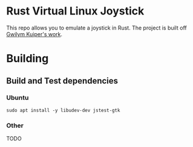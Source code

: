 # Rust Virtual Linux Joystick

This repo allows you to emulate a joystick in Rust.
The project is built off [Gwilym Kuiper's work](https://github.com/gwilymk/arduino-joystick).

# Building

## Build and Test dependencies

### Ubuntu

`sudo apt install -y libudev-dev jstest-gtk`

### Other 

TODO

